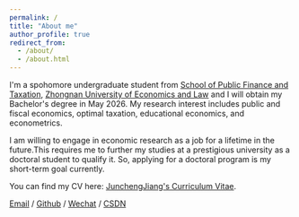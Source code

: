 ```yaml
---
permalink: /
title: "About me"
author_profile: true
redirect_from: 
  - /about/
  - /about.html
---
```


I'm a spohomore undergraduate student from [School of Public Finance and Taxation](https://csxy.zuel.edu.cn/), [Zhongnan University of Economics and Law](https://www.zuel.edu.cn/) and I will obtain my Bachelor's degree in May 2026. My research interest includes public and fiscal economics, optimal taxation, educational economics, and econometrics.

 I am willing to engage in economic research as a job for a lifetime in the future.This requires me to further my studies at a prestigious university as a doctoral student to qualify it. So, applying for a doctoral program is my short-term goal currently. 
  
 You can find my CV here: [JunchengJiang's Curriculum Vitae](../assets/Curriculum_Vitae.pdf).

 [Email](mailto:jc_jiang@stu.zuel.edu.cn) / [Github](https://github.com/junchengjiang1118) / [Wechat](../images/wechat.jpg) / [CSDN](https://blog.csdn.net/qd1813100174?spm=1000.2115.3001.5343)
